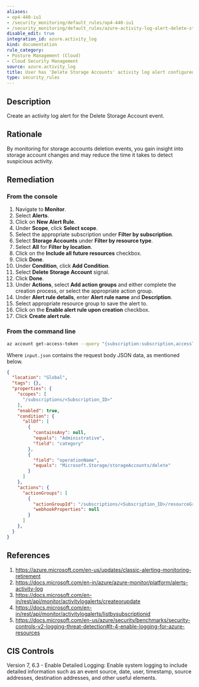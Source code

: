 ```yaml
---
aliases:
- op4-440-iu1
- /security_monitoring/default_rules/op4-440-iu1
- /security_monitoring/default_rules/azure-activity-log-alert-delete-storage-account
disable_edit: true
integration_id: azure.activity_log
kind: documentation
rule_category:
- Posture Management (Cloud)
- Cloud Security Management
source: azure.activity_log
title: User has 'Delete Storage Accounts' activity log alert configured
type: security_rules
---
```


## Description

Create an activity log alert for the Delete Storage Account event.

## Rationale

By monitoring for storage accounts deletion events, you gain insight into storage account changes and may reduce the time it takes to detect suspicious activity.

## Remediation

### From the console

1. Navigate to **Monitor**. 
2. Select **Alerts**.
3. Click on **New Alert Rule**.
4. Under **Scope**, click **Select scope**. 
5. Select the appropriate subscription under **Filter by subscription**. 
6. Select **Storage Accounts** under **Filter by resource type**. 
7. Select **All** for **Filter by location**. 
8. Click on the **Include all future resources** checkbox.
9. Click **Done**. 
10. Under **Condition**, click **Add Condition**.
11. Select **Delete Storage Account** signal. 
12. Click **Done**. 
13. Under **Actions**, select **Add action groups** and either complete the creation process, or select the appropriate action group. 
14. Under **Alert rule details**, enter **Alert rule name** and **Description**.
15. Select appropriate resource group to save the alert to. 
16. Click on the **Enable alert rule upon creation** checkbox.
17. Click **Create alert rule**.

### From the command line

```bash
az account get-access-token --query "{subscription:subscription,accessToken:accessToken}" --out tsv | xargs -L1 bash -c 'curl -X PUT -H "Authorization: Bearer $1" -H "Content-Type: application/json" https://management.azure.com/subscriptions/$0/resourceGroups/<Resource_Group_ To_Create_Alert_In>/providers/microsoft.insights/activityLogAlerts/<Unique_Alert _Name>?api-version=2017-04-01 -d@"input.json"'
```

Where `input.json` contains the request body JSON data, as mentioned below.

```json
{
  "location": "Global",
  "tags": {},
  "properties": {
    "scopes": [
      "/subscriptions/<Subscription_ID>"
    ],
    "enabled": true,
    "condition": {
      "allOf": [
        {
          "containsAny": null,
          "equals": "Administrative",
          "field": "category"
        },
        {
          "field": "operationName",
          "equals": "Microsoft.Storage/storageAccounts/delete"
        }
      ]
    },
    "actions": {
      "actionGroups": [
        {
          "actionGroupId": "/subscriptions/<Subscription_ID>/resourceGroups/<Resource_Group_For_Alert_Group>/providers/microsoft.insights/actionGroups/<Alert_Group>",
          "webhookProperties": null
        }
      ]
    },
  }
}
```

## References


1. https://azure.microsoft.com/en-us/updates/classic-alerting-monitoring-retirement 
2. https://docs.microsoft.com/en-in/azure/azure-monitor/platform/alerts-activity-log 
3. https://docs.microsoft.com/en-in/rest/api/monitor/activitylogalerts/createorupdate 
4. https://docs.microsoft.com/en-in/rest/api/monitor/activitylogalerts/listbysubscriptionid 
5. https://docs.microsoft.com/en-us/azure/security/benchmarks/security-controls-v2-logging-threat-detection#lt-4-enable-logging-for-azure-resources

## CIS Controls

Version 7, 6.3 - Enable Detailed Logging: Enable system logging to include detailed information such as an event source, date, user, timestamp, source addresses, destination addresses, and other useful elements.
